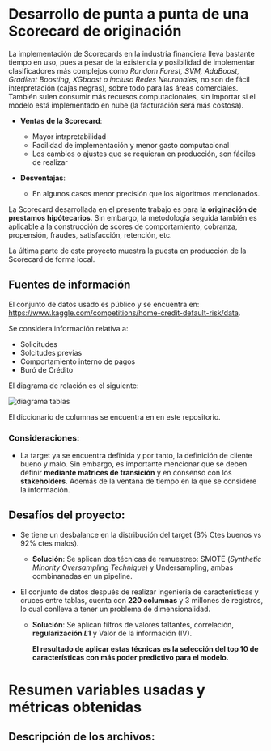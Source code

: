 # Desarrollo de punta a punta de una Scorecard de originación
La implementación de Scorecards en la industria financiera lleva bastante tiempo en uso, pues a pesar de la existencia y posibilidad de implementar clasificadores más complejos como *Random Forest, SVM, AdaBoost, Gradient Boosting, XGboost o incluso Redes Neuronales*, no son de fácil interpretación (cajas negras), sobre todo para las áreas comerciales. También sulen consumir más recursos computacionales, sin importar si el modelo está implementado en nube (la facturación será más costosa).
* **Ventas de la Scorecard**:
    * Mayor intrpretabilidad
    * Facilidad de implementación y menor gasto computacional
    * Los cambios o ajustes que se requieran en producción, son fáciles de realizar
   
* **Desventajas**:
    * En algunos casos menor precisión que los algoritmos mencionados.
      
La Scorecard desarrollada en el presente trabajo es para **la originación de prestamos hipótecarios**. Sin embargo, la metodología seguida también es aplicable a la construcción de scores de comportamiento, cobranza, propensión, fraudes, satisfacción, retención, etc. 

La última parte de este proyecto muestra la puesta en producción de la Scorecard de forma local.

## Fuentes de información
El conjunto de datos usado es público y se encuentra en: https://www.kaggle.com/competitions/home-credit-default-risk/data. 

Se considera información relativa a:
* Solicitudes
* Solcitudes previas
* Comportamiento interno de pagos
* Buró de Crédito
  
El diagrama de relación es el siguiente:

![diagrama tablas](https://github.com/angujoma/ScoreCard-Project/assets/141785336/7a08cff0-3d8a-487a-970c-3b3bec8382b6)

El diccionario de columnas se encuentra en en este repositorio. 

### Consideraciones:
* La target ya se encuentra definida y por tanto, la definición de cliente bueno y malo. Sin embargo, es importante mencionar que se deben definir **mediante matrices de transición** y en consenso con los **stakeholders**. Además de la ventana de tiempo en la que se considere la información.

## Desafíos del proyecto:
* Se tiene un desbalance en la distribución del target (8% Ctes buenos vs 92% ctes malos).
    * **Solución**: Se aplican dos técnicas de remuestreo: SMOTE (*Synthetic Minority Oversampling Technique*) y Undersampling, ambas combinanadas en un pipeline.

* El conjunto de datos después de realizar ingeniería de características y cruces entre tablas,  cuenta con **220 columnas** y 3 millones de registros, lo cual conlleva a tener un problema de dimensionalidad.
    * **Solución**: Se aplican filtros de valores faltantes, correlación, **regularización $L1$** y Valor de la información (IV).
    
      **El resultado de aplicar estas técnicas es la selección del top 10 de características con más poder predictivo para el modelo.**

# Resumen variables usadas y métricas obtenidas


## Descripción de los archivos:

      
  


